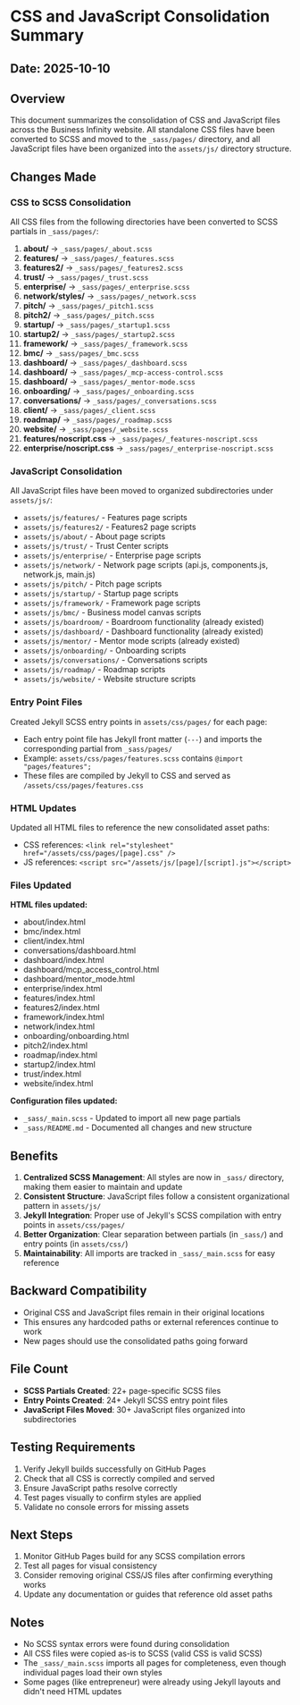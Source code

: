 # CSS and JavaScript Consolidation Summary

## Date: 2025-10-10

## Overview

This document summarizes the consolidation of CSS and JavaScript files across the Business Infinity website. All standalone CSS files have been converted to SCSS and moved to the `_sass/pages/` directory, and all JavaScript files have been organized into the `assets/js/` directory structure.

## Changes Made

### CSS to SCSS Consolidation

All CSS files from the following directories have been converted to SCSS partials in `_sass/pages/`:

1. **about/** → `_sass/pages/_about.scss`
2. **features/** → `_sass/pages/_features.scss`
3. **features2/** → `_sass/pages/_features2.scss`
4. **trust/** → `_sass/pages/_trust.scss`
5. **enterprise/** → `_sass/pages/_enterprise.scss`
6. **network/styles/** → `_sass/pages/_network.scss`
7. **pitch/** → `_sass/pages/_pitch1.scss`
8. **pitch2/** → `_sass/pages/_pitch.scss`
9. **startup/** → `_sass/pages/_startup1.scss`
10. **startup2/** → `_sass/pages/_startup2.scss`
11. **framework/** → `_sass/pages/_framework.scss`
12. **bmc/** → `_sass/pages/_bmc.scss`
13. **dashboard/** → `_sass/pages/_dashboard.scss`
14. **dashboard/** → `_sass/pages/_mcp-access-control.scss`
15. **dashboard/** → `_sass/pages/_mentor-mode.scss`
16. **onboarding/** → `_sass/pages/_onboarding.scss`
17. **conversations/** → `_sass/pages/_conversations.scss`
18. **client/** → `_sass/pages/_client.scss`
19. **roadmap/** → `_sass/pages/_roadmap.scss`
20. **website/** → `_sass/pages/_website.scss`
21. **features/noscript.css** → `_sass/pages/_features-noscript.scss`
22. **enterprise/noscript.css** → `_sass/pages/_enterprise-noscript.scss`

### JavaScript Consolidation

All JavaScript files have been moved to organized subdirectories under `assets/js/`:

- `assets/js/features/` - Features page scripts
- `assets/js/features2/` - Features2 page scripts
- `assets/js/about/` - About page scripts
- `assets/js/trust/` - Trust Center scripts
- `assets/js/enterprise/` - Enterprise page scripts
- `assets/js/network/` - Network page scripts (api.js, components.js, network.js, main.js)
- `assets/js/pitch/` - Pitch page scripts
- `assets/js/startup/` - Startup page scripts
- `assets/js/framework/` - Framework page scripts
- `assets/js/bmc/` - Business model canvas scripts
- `assets/js/boardroom/` - Boardroom functionality (already existed)
- `assets/js/dashboard/` - Dashboard functionality (already existed)
- `assets/js/mentor/` - Mentor mode scripts (already existed)
- `assets/js/onboarding/` - Onboarding scripts
- `assets/js/conversations/` - Conversations scripts
- `assets/js/roadmap/` - Roadmap scripts
- `assets/js/website/` - Website structure scripts

### Entry Point Files

Created Jekyll SCSS entry points in `assets/css/pages/` for each page:

- Each entry point file has Jekyll front matter (`---`) and imports the corresponding partial from `_sass/pages/`
- Example: `assets/css/pages/features.scss` contains `@import "pages/features";`
- These files are compiled by Jekyll to CSS and served as `/assets/css/pages/features.css`

### HTML Updates

Updated all HTML files to reference the new consolidated asset paths:

- CSS references: `<link rel="stylesheet" href="/assets/css/pages/[page].css" />`
- JS references: `<script src="/assets/js/[page]/[script].js"></script>`

### Files Updated

**HTML files updated:**
- about/index.html
- bmc/index.html
- client/index.html
- conversations/dashboard.html
- dashboard/index.html
- dashboard/mcp_access_control.html
- dashboard/mentor_mode.html
- enterprise/index.html
- features/index.html
- features2/index.html
- framework/index.html
- network/index.html
- onboarding/onboarding.html
- pitch2/index.html
- roadmap/index.html
- startup2/index.html
- trust/index.html
- website/index.html

**Configuration files updated:**
- `_sass/_main.scss` - Updated to import all new page partials
- `_sass/README.md` - Documented all changes and new structure

## Benefits

1. **Centralized SCSS Management**: All styles are now in `_sass/` directory, making them easier to maintain and update
2. **Consistent Structure**: JavaScript files follow a consistent organizational pattern in `assets/js/`
3. **Jekyll Integration**: Proper use of Jekyll's SCSS compilation with entry points in `assets/css/pages/`
4. **Better Organization**: Clear separation between partials (in `_sass/`) and entry points (in `assets/css/`)
5. **Maintainability**: All imports are tracked in `_sass/_main.scss` for easy reference

## Backward Compatibility

- Original CSS and JavaScript files remain in their original locations
- This ensures any hardcoded paths or external references continue to work
- New pages should use the consolidated paths going forward

## File Count

- **SCSS Partials Created**: 22+ page-specific SCSS files
- **Entry Points Created**: 24+ Jekyll SCSS entry point files
- **JavaScript Files Moved**: 30+ JavaScript files organized into subdirectories

## Testing Requirements

1. Verify Jekyll builds successfully on GitHub Pages
2. Check that all CSS is correctly compiled and served
3. Ensure JavaScript paths resolve correctly
4. Test pages visually to confirm styles are applied
5. Validate no console errors for missing assets

## Next Steps

1. Monitor GitHub Pages build for any SCSS compilation errors
2. Test all pages for visual consistency
3. Consider removing original CSS/JS files after confirming everything works
4. Update any documentation or guides that reference old asset paths

## Notes

- No SCSS syntax errors were found during consolidation
- All CSS files were copied as-is to SCSS (valid CSS is valid SCSS)
- The `_sass/_main.scss` imports all pages for completeness, even though individual pages load their own styles
- Some pages (like entrepreneur) were already using Jekyll layouts and didn't need HTML updates
